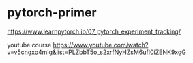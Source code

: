 # pytorch-primer
https://www.learnpytorch.io/07_pytorch_experiment_tracking/

youtube course
https://www.youtube.com/watch?v=v5cngxo4mIg&list=PLZbbT5o_s2xrfNyHZsM6ufI0iZENK9xgG
